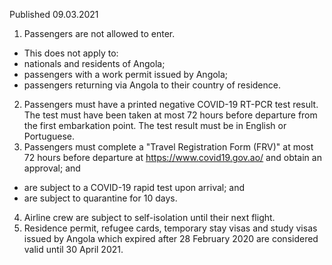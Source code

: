 Published 09.03.2021 
1. Passengers are not allowed to enter.
- This does not apply to:
- nationals and residents of Angola;
- passengers with a work permit issued by Angola;
- passengers returning via Angola to their country of residence.
2. Passengers must have a printed negative COVID-19 RT-PCR test result. The test must have been taken at most 72 hours before departure from the first embarkation point. The test result must be in English or Portuguese.
3. Passengers must complete a "Travel Registration Form (FRV)" at most 72 hours before departure at <a href="https://www.covid19.gov.ao/">https://www.covid19.gov.ao/</a> and obtain an approval; and
- are subject to a COVID-19 rapid test upon arrival; and
- are subject to quarantine for 10 days.
4. Airline crew are subject to self-isolation until their next flight.
5. Residence permit, refugee cards, temporary stay visas and study visas issued by Angola which expired after 28 February 2020 are considered valid until 30 April 2021.

